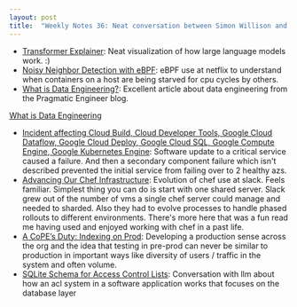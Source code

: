 ```yaml
---
layout: post
title:  "Weekly Notes 36: Neat conversation between Simon Willison and an LLM about sql schema and queries for an acl system, and a broad overview of a recent interest of mine - data engineering"
---
```


* [Transformer Explainer](https://poloclub.github.io/transformer-explainer/): Neat visualization of how large language models work. :)
* [Noisy Neighbor Detection with eBPF](https://netflixtechblog.com/noisy-neighbor-detection-with-ebpf-64b1f4b3bbdd): eBPF use at netflix to understand when containers on a host are being starved for cpu cycles by others.
* [What is Data Engineering?](https://blog.pragmaticengineer.com/what-is-data-engineering/): Excellent article about data engineering from the Pragmatic Engineer blog.

[What is Data Engineering](/assets/papers_we_love/What_is_Data_Engineering-The_Pragmatic_Engineer.pdf)

* [Incident affecting Cloud Build, Cloud Developer Tools, Google Cloud Dataflow, Google Cloud Deploy, Google Cloud SQL, Google Compute Engine, Google Kubernetes Engine](https://status.cloud.google.com/incidents/XwnegjADrYy2GHJphG2V): Software update to a critical service caused a failure. And then a secondary component failure which isn't described prevented the initial service from failing over to 2 healthy azs.
* [Advancing Our Chef Infrastructure](https://slack.engineering/advancing-our-chef-infrastructure/): Evolution of chef use at slack. Feels familiar. Simplest thing you can do is start with one shared server. Slack grew out of the number of vms a single chef server could manage and needed to sharded. Also they had to evolve processes to handle phased rollouts to different environments. There's more here that was a fun read me having used and enjoyed working with chef in a past life.
* [A CoPE’s Duty: Indexing on Prod](https://www.honeycomb.io/blog/cope-indexing-prod-pt6): Developing a production sense across the org and the idea that testing in pre-prod can never be similar to production in important ways like diversity of users / traffic in the system and often volume.
* [SQLite Schema for Access Control Lists](https://gist.github.com/simonw/20b2e8c4d9d9d8d6dee327c221e57205): Conversation with llm about how an acl system in a software application works that focuses on the database layer